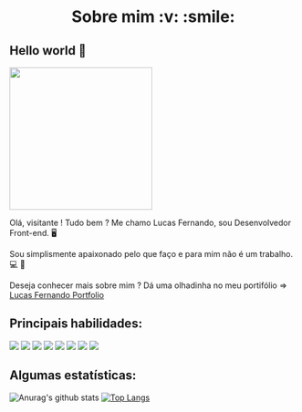 <h1 align="center">Sobre mim :v: :smile:</h1>

## Hello world 👋

<img src="https://i.imgur.com/7UcFFCs.png" width="250">

Olá, visitante ! Tudo bem ? Me chamo Lucas Fernando, sou Desenvolvedor Front-end. :desktop_computer:

Sou simplismente apaixonado pelo que faço e para mim não é um trabalho. :computer: :iphone:

Deseja conhecer mais sobre mim ? Dá uma olhadinha no meu portifólio => <a href="https://lucas98fernando.github.io/portfolio/">Lucas Fernando Portfolio</a>

<h2>Principais habilidades:</h2>
<p>
<img src="https://camo.githubusercontent.com/4a08fc096918dc1a4eadb627cf2debd306dd827866077dbee020de092c132aad/68747470733a2f2f696d672e736869656c64732e696f2f62616467652f48544d4c5f352d4533344632363f7374796c653d666c6174266c6f676f3d68746d6c35266c6f676f436f6c6f723d464646464646" />
<img src="https://camo.githubusercontent.com/d4a6a9f0529d7f1153a0ac55caba94c260f07558c332b857915b2767bb49d503/68747470733a2f2f696d672e736869656c64732e696f2f62616467652f4353535f332d3135373242363f7374796c653d666c6174266c6f676f3d63737333266c6f676f436f6c6f723d464646464646" />
<img src="https://camo.githubusercontent.com/133b4ac92d033a9f1894580157403452f2dc8749930a317fd564186bec7533cf/68747470733a2f2f696d672e736869656c64732e696f2f62616467652f534153532d4343363639393f7374796c653d666c6174266c6f676f3d73617373266c6f676f436f6c6f723d464646464646" />
<img src="https://camo.githubusercontent.com/e56d586bf373ad33a4e8c7101246d54d5edc0fb52b87d309b899ce4818bd6086/68747470733a2f2f696d672e736869656c64732e696f2f62616467652f2d426f6f7473747261702d3536334437433f7374796c653d666c61742d737175617265266c6f676f3d626f6f747374726170" />
<img src="https://camo.githubusercontent.com/7dddafe34d7915820f73c87b9010de85198e7e98747bf99eb9aa0eef8606b7de/68747470733a2f2f696d672e736869656c64732e696f2f62616467652f5675652e6a732d3446433038443f7374796c653d666c6174266c6f676f3d7675652e6a73266c6f676f436f6c6f723d464646464646" />
<img src="https://camo.githubusercontent.com/247482f492e6ae85ac3ff395730acfdf85d3b98198096e772da9fb315de1f484/68747470733a2f2f696d672e736869656c64732e696f2f62616467652f4769742d4630353033323f7374796c653d666c6174266c6f676f3d676974266c6f676f436f6c6f723d7768697465" />
<img src="https://camo.githubusercontent.com/24005ec09f1f7aa754c3755041fb6663cd63540b3f38a0a695a5e09a15425283/68747470733a2f2f696d672e736869656c64732e696f2f62616467652f4769746875622d3138313731373f7374796c653d666c6174266c6f676f3d676974687562266c6f676f436f6c6f723d464646464646" />
<img src="https://camo.githubusercontent.com/7efa4b0fa2f937e8b1800d7b3d8cb02bed1804944dafa8b92941cb8f03f87391/68747470733a2f2f696d672e736869656c64732e696f2f62616467652f576f726450726573732d3231373539423f7374796c653d666c6174266c6f676f3d776f72647072657373266c6f676f436f6c6f723d464646464646" />
</p>

<h2>Algumas estatísticas:</h2>

![Anurag's github stats](https://github-readme-stats.vercel.app/api?username=Lucas98Fernando&show_icons=true&theme=radical)&nbsp;[![Top Langs](https://github-readme-stats.vercel.app/api/top-langs/?username=Lucas98Fernando&layout=compact)](https://github.com/anuraghazra/github-readme-stats)
